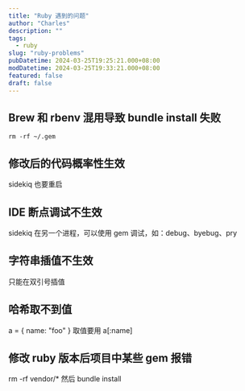 ```yaml
---
title: "Ruby 遇到的问题"
author: "Charles"
description: ""
tags:
  - ruby
slug: "ruby-problems"
pubDatetime: 2024-03-25T19:25:21.000+08:00
modDatetime: 2024-03-25T19:33:21.000+08:00
featured: false
draft: false
---
```


## Brew 和 rbenv 混用导致 bundle install 失败

```
rm -rf ~/.gem
```

## 修改后的代码概率性生效

sidekiq 也要重启

## IDE 断点调试不生效

sidekiq 在另一个进程，可以使用 gem 调试，如：debug、byebug、pry

## 字符串插值不生效

只能在双引号插值

## 哈希取不到值

a = { name: "foo" } 取值要用 a[:name]

## 修改 ruby 版本后项目中某些 gem 报错

rm -rf vendor/\* 然后 bundle install
